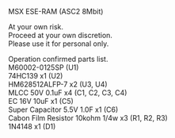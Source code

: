 MSX ESE-RAM (ASC2 8Mbit)  

At your own risk.  
Proceed at your own discretion.  
Please use it for personal only.  

Operation confirmed parts list.  
M60002-0125SP (U1)  
74HC139 x1 (U2)  
HM628512ALFP-7 x2 (U3, U4)  
MLCC 50V 0.1uF x4 (C1, C2, C3, C4)  
EC 16V 10uF x1 (C5)  
Super Capacitor 5.5V 1.0F x1 (C6)  
Cabon Film Resistor 10kohm 1/4w x3 (R1, R2, R3)  
1N4148 x1 (D1)  
